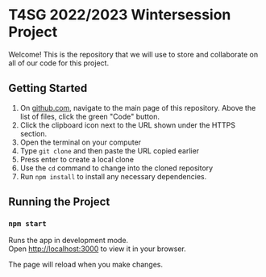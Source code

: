 # T4SG 2022/2023 Wintersession Project

Welcome! This is the repository that we will use to store and collaborate on all of our code for this project. 

## Getting Started

1. On [github.com](https://github.com/jacksonmoody/T4SG-Wintersession), navigate to the main page of this repository. Above the list of files, click the green "Code" button.
2. Click the clipboard icon next to the URL shown under the HTTPS section.
3. Open the terminal on your computer
4. Type `git clone` and then paste the URL copied earlier
5. Press enter to create a local clone
6. Use the `cd` command to change into the cloned repository
7. Run `npm install` to install any necessary dependencies.

## Running the Project

### `npm start`

Runs the app in development mode.\
Open [http://localhost:3000](http://localhost:3000) to view it in your browser.

The page will reload when you make changes.